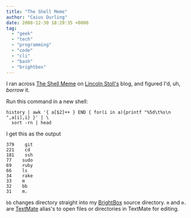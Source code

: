 ```yaml
---
title: "The Shell Meme"
author: "Caius Durling"
date: 2008-12-30 18:29:35 +0000
tag:
  - "geek"
  - "tech"
  - "programming"
  - "code"
  - "cli"
  - "bash"
  - "brightbox"
---
```


I ran across [The Shell Meme][tsm] on [Lincoln Stoll's][stoll] blog, and figured I'd, uh, *borrow* it.

[tsm]: http://lstoll.net/2008/04/shell-meme/
[stoll]: http://lstoll.net/

Run this command in a new shell:

```shell
history | awk '{ a[$2]++ } END { for(i in a){printf "%5d\t%s\n ",a[i],i} }' | \
  sort -rn | head
```

I get this as the output

    379    git
    221    cd
    181    ssh
    77    sudo
    69    ruby
    66    ls
    34    rake
    33    m
    32    bb
    31    m.

`bb` changes directory straight into my [BrightBox][bb] source directory. `m` and `m.` are [TextMate][tm] alias's to open files or directories in TextMate for editing.

[bb]: http://www.brightbox.co.uk/
[tm]: http://macromates.com/
